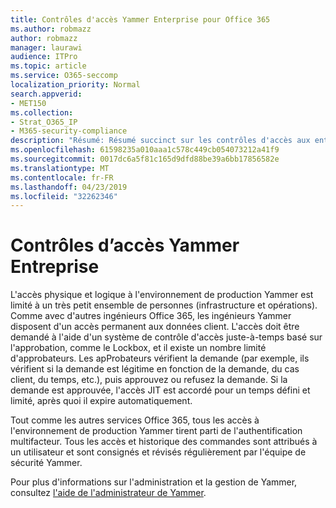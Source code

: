 ```yaml
---
title: Contrôles d'accès Yammer Enterprise pour Office 365
ms.author: robmazz
author: robmazz
manager: laurawi
audience: ITPro
ms.topic: article
ms.service: O365-seccomp
localization_priority: Normal
search.appverid:
- MET150
ms.collection:
- Strat_O365_IP
- M365-security-compliance
description: "Résumé: Résumé succinct sur les contrôles d'accès aux entreprises Yammer dans l'environnement de production."
ms.openlocfilehash: 61598235a010aaa1c578c449cb054073212a41f9
ms.sourcegitcommit: 0017dc6a5f81c165d9dfd88be39a6bb17856582e
ms.translationtype: MT
ms.contentlocale: fr-FR
ms.lasthandoff: 04/23/2019
ms.locfileid: "32262346"
---
```

# <a name="yammer-enterprise-access-controls"></a>Contrôles d’accès Yammer Entreprise 

L'accès physique et logique à l'environnement de production Yammer est limité à un très petit ensemble de personnes (infrastructure et opérations). Comme avec d'autres ingénieurs Office 365, les ingénieurs Yammer disposent d'un accès permanent aux données client. L'accès doit être demandé à l'aide d'un système de contrôle d'accès juste-à-temps basé sur l'approbation, comme le Lockbox, et il existe un nombre limité d'approbateurs. Les apProbateurs vérifient la demande (par exemple, ils vérifient si la demande est légitime en fonction de la demande, du cas client, du temps, etc.), puis approuvez ou refusez la demande. Si la demande est approuvée, l'accès JIT est accordé pour un temps défini et limité, après quoi il expire automatiquement. 

Tout comme les autres services Office 365, tous les accès à l'environnement de production Yammer tirent parti de l'authentification multifacteur. Tous les accès et historique des commandes sont attribués à un utilisateur et sont consignés et révisés régulièrement par l'équipe de sécurité Yammer.

Pour plus d'informations sur l'administration et la gestion de Yammer, consultez [l'aide de l'administrateur de Yammer](https://support.office.com/article/yammer-–-admin-help-e1464355-1f97-49ac-b2aa-dd320b179dbe?ui=en-US&rs=en-US&ad=US).